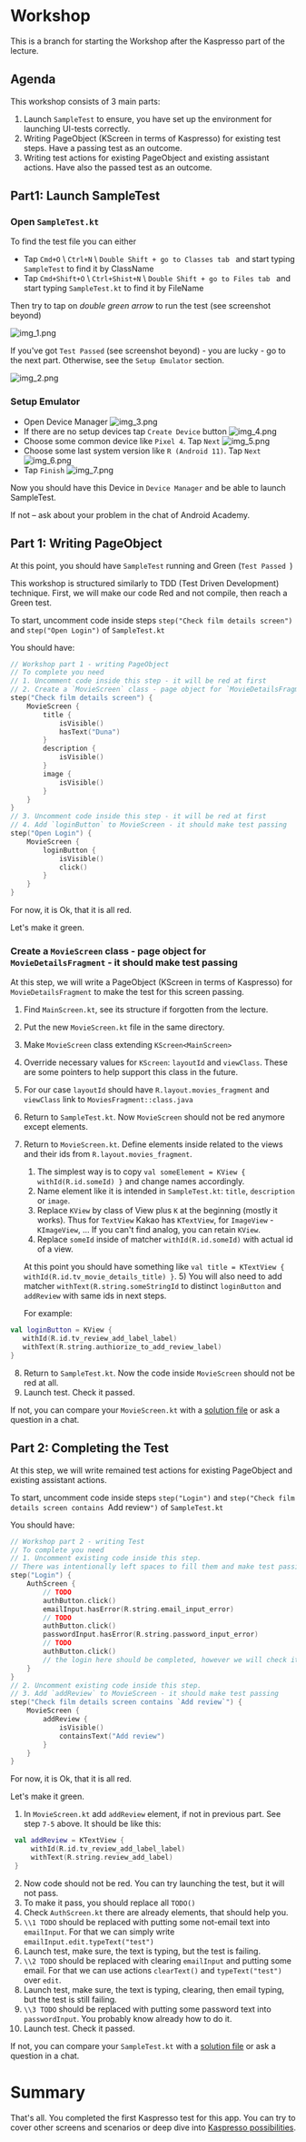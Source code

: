 # Workshop

This is a branch for starting the Workshop after the Kaspresso part of the lecture.

## Agenda

This workshop consists of 3 main parts:
1) Launch `SampleTest` to ensure, you have set up the environment for launching UI-tests correctly.
2) Writing PageObject (KScreen in terms of Kaspresso) for existing test steps. Have a passing test as an outcome.
3) Writing test actions for existing PageObject and existing assistant actions. Have also the passed test as an outcome.

## Part1: Launch SampleTest

### Open `SampleTest.kt`
To find the test file you can either
- Tap `Cmd+O` \ `Ctrl+N` \ `Double Shift + go to Classes tab ` and start typing `SampleTest` to find it by ClassName
- Tap `Cmd+Shift+O` \ `Ctrl+Shist+N` \ `Double Shift + go to Files tab ` and start typing `SampleTest.kt` to find it by FileName

Then try to tap on *double green arrow* to run the test (see screenshot beyond)

![img_1.png](images/img_1.png)

If you've got `Test Passed` (see screenshot beyond) - you are lucky - go to the next part. Otherwise, see the `Setup Emulator` section.

![img_2.png](images/img_2.png)

### Setup Emulator

- Open Device Manager
![img_3.png](images/img_3.png)
- If there are no setup devices tap `Create Device` button
![img_4.png](images/img_4.png)
- Choose some common device like `Pixel 4`. Tap `Next`
![img_5.png](images/img_5.png)
- Choose some last system version like `R (Android 11)`. Tap `Next`
![img_6.png](images/img_6.png)
- Tap `Finish`
![img_7.png](images/img_7.png)

Now you should have this Device in `Device Manager` and be able to launch SampleTest.

If not – ask about your problem in the chat of Android Academy.

## Part 1: Writing PageObject

At this point, you should have `SampleTest` running and Green (`Test Passed `)

This workshop is structured similarly to TDD (Test Driven Development) technique. First, we will make our code Red and not compile, then reach a Green test.

To start, uncomment code inside steps `step("Check film details screen")` and `step("Open Login")` of `SampleTest.kt`

You should have:

```kotlin
// Workshop part 1 - writing PageObject
// To complete you need
// 1. Uncomment code inside this step - it will be red at first
// 2. Create a `MovieScreen` class - page object for `MovieDetailsFragment` - it should make test passing
step("Check film details screen") {
    MovieScreen {
        title {
            isVisible()
            hasText("Duna")
        }
        description {
            isVisible()
        }
        image {
            isVisible()
        }
    }
}
// 3. Uncomment code inside this step - it will be red at first
// 4. Add `loginButton` to MovieScreen - it should make test passing
step("Open Login") {
    MovieScreen {
        loginButton {
            isVisible()
            click()
        }
    }
}
```

For now, it is Ok, that it is all red.

Let's make it green.

### Create a `MovieScreen` class - page object for `MovieDetailsFragment` - it should make test passing

At this step, we will write a PageObject (KScreen in terms of Kaspresso) for `MovieDetailsFragment` to make the test for this screen passing.

1) Find `MainScreen.kt`, see its structure if forgotten from the lecture.
2) Put the new `MovieScreen.kt` file in the same directory.
3) Make `MovieScreen` class extending `KScreen<MainScreen>`
4) Override necessary values for `KScreen`: `layoutId` and `viewClass`. These are some pointers to help support this class in the future.
5) For our case `layoutId` should have `R.layout.movies_fragment` and `viewClass` link to `MoviesFragment::class.java`
6) Return to `SampleTest.kt`. Now `MovieScreen` should not be red anymore except elements.
7) Return to `MovieScreen.kt`. Define elements inside related to the views and their ids from `R.layout.movies_fragment`.
   1) The simplest way is to copy `val someElement = KView { withId(R.id.someId) }` and change names accordingly.
   2) Name element like it is intended in `SampleTest.kt`: `title`, `description` or `image`.
   3) Replace `KView` by class of View plus `K` at the beginning (mostly it works). 
   Thus for `TextView` Kakao has `KTextView`, for `ImageView` - `KImageView`, ... If you can't find analog, you can retain `KView`.
   4) Replace `someId` inside of matcher `withId(R.id.someId)` with actual id of a view. 

   At this point you should have something like `val title = KTextView { withId(R.id.tv_movie_details_title) }`.
   5) You will also need to add matcher `withText(R.string.someStringId` to distinct `loginButton` and `addReview` with same ids in next steps.
   
   For example:
```kotlin
val loginButton = KView {
   withId(R.id.tv_review_add_label_label)
   withText(R.string.authiorize_to_add_review_label)
}
```
8) Return to `SampleTest.kt`. Now the code inside `MovieScreen` should not be red at all.
9) Launch test. Check it passed.

If not, you can compare your `MovieScreen.kt` with a [solution file](https://github.com/Android-Academy-Global/advanced-2021-architecture-1/blob/kaspresso-solution/app/src/androidTest/java/MovieScreen.kt) or ask a question in a chat.

## Part 2: Completing the Test

At this step, we will write remained test actions for existing PageObject and existing assistant actions.

To start, uncomment code inside steps `step("Login")` and `step("Check film details screen contains `Add review`")` of `SampleTest.kt`

You should have:

```kotlin
// Workshop part 2 - writing Test
// To complete you need
// 1. Uncomment existing code inside this step.
// There was intentionally left spaces to fill them and make test passing.
step("Login") {
    AuthScreen {
        // TODO
        authButton.click()
        emailInput.hasError(R.string.email_input_error)
        // TODO
        authButton.click()
        passwordInput.hasError(R.string.password_input_error)
        // TODO
        authButton.click()
        // the login here should be completed, however we will check it in the next step
    }
}
// 2. Uncomment existing code inside this step.
// 3. Add `addReview` to MovieScreen - it should make test passing
step("Check film details screen contains `Add review`") {
    MovieScreen {
        addReview {
            isVisible()
            containsText("Add review")
        }
    }
}
```

For now, it is Ok, that it is all red.

Let's make it green.

1) In `MovieScreen.kt` add `addReview` element, if not in previous part. See step `7-5` above. It should be like this:
```kotlin
 val addReview = KTextView {
     withId(R.id.tv_review_add_label_label)
     withText(R.string.review_add_label)
 }
```
2) Now code should not be red. You can try launching the test, but it will not pass.
3) To make it pass, you should replace all `TODO()`
4) Check `AuthScreen.kt` there are already elements, that should help you.
5) `\\1 TODO` should be replaced with putting some not-email text into `emailInput`. 
For that we can simply write `emailInput.edit.typeText("test")`
6) Launch test, make sure, the text is typing, but the test is failing.
7) `\\2 TODO` should be replaced with clearing `emailInput` and putting some email. 
For that we can use actions `clearText()` and `typeText("test")` over `edit`.
8) Launch test, make sure, the text is typing, clearing, then email typing, but the test is still failing.
9) `\\3 TODO` should be replaced with putting some password text into `passwordInput`.
You probably know already how to do it.
10) Launch test. Check it passed.

If not, you can compare your `SampleTest.kt` with a [solution file](https://github.com/Android-Academy-Global/advanced-2021-architecture-1/blob/kaspresso-solution/app/src/androidTest/java/FullTest.kt) or ask a question in a chat.

# Summary
That's all. You completed the first Kaspresso test for this app.
You can try to cover other screens and scenarios or deep dive into [Kaspresso possibilities](https://github.com/KasperskyLab/Kaspresso/blob/master/wiki/00_Home.md).